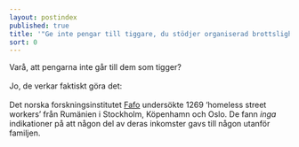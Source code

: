 ```yaml
---
layout: postindex
published: true
title: '"Ge inte pengar till tiggare, du stödjer organiserad brottslighet" '
sort: 0
---
```






Varå, att pengarna inte går till dem som tigger? <br><br>
Jo, de verkar faktiskt göra det: <br><br>
Det norska forskningsinstitutet [Fafo](http://fafo.no/images/pub/2015/954-innmat-trykk.pdf) undersökte 1269  ‘homeless street workers’ från Rumänien i Stockholm, Köpenhamn och Oslo. De fann _inga_ indikationer på att någon del av deras inkomster gavs till någon utanför familjen.
